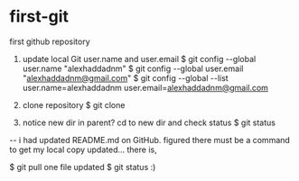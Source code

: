 # first-git
first github repository 

1. update local Git user.name and user.email
$ git config --global user.name "alexhaddadnm"
$ git config --global user.email "alexhaddadnm@gmail.com"
$ git config --global --list
user.name=alexhaddadnm
user.email=alexhaddadnm@gmail.com

2. clone repository
$ git clone <paste repo url here>
  
3. notice new dir in parent? cd to new dir and check status
$ git status

-- i had updated README.md on GitHub. figured there must be a command to get my local copy updated... there is, 

$ git pull
one file updated 
$ git status :)


